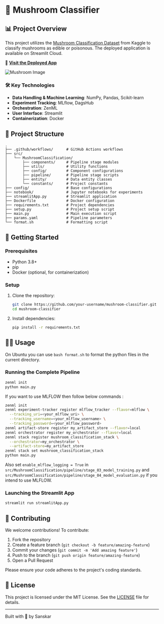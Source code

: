 # 🍄 Mushroom Classifier

## 📊 Project Overview

This project utilizes the [Mushroom Classification Dataset](https://www.kaggle.com/datasets/uciml/mushroom-classification) from Kaggle to classify mushrooms as edible or poisonous. The deployed application is available on Streamlit Cloud.

🚀 [**Visit the Deployed App**](https://mushroom-classification.streamlit.app/)

![Mushroom Image](https://imgs.search.brave.com/FU44oOE0mC2dOCkKK6kFrPbH85ZCEmAkAVHUHcl9Pzk/rs:fit:860:0:0:0/g:ce/aHR0cHM6Ly9pLnBp/bmltZy5jb20vb3Jp/Z2luYWxzLzA2LzAy/LzU4LzA2MDI1ODQ5/NWNmMTNjM2JhMGJk/Y2E1NDBlY2Y5Mzhm/LmpwZw)


### 🛠️ Key Technologies

- **Data Handling & Machine Learning**: NumPy, Pandas, Scikit-learn
- **Experiment Tracking**: MLflow, DagsHub
- **Orchestration**: ZenML
- **User Interface**: Streamlit
- **Containerization**: Docker

## 📁 Project Structure

```
.
├── .github/workflows/      # GitHub Actions workflows
├── src/
│   └── MushroomClassification/
│       ├── components/     # Pipeline stage modules
│       ├── utils/          # Utility functions
│       ├── config/         # Component configurations
│       ├── pipeline/       # Pipeline stage scripts
│       ├── entity/         # Data entity classes
│       └── constants/      # Project constants
├── config/                 # Base configurations
├── notebook/               # Jupyter notebooks for experiments
├── streamlitApp.py         # Streamlit application
├── Dockerfile              # Docker configuration
├── requirements.txt        # Project dependencies
├── setup.py                # Project setup script
├── main.py                 # Main execution script
├── params.yaml             # Pipeline parameters
└── format.sh               # Formatting script
```

## 🚀 Getting Started

### Prerequisites

- Python 3.8+
- pip
- Docker (optional, for containerization)

### Setup

1. Clone the repository:
   ```bash
   git clone https://github.com/your-username/mushroom-classifier.git
   cd mushroom-classifier
   ```

2. Install dependencies:
   ```bash
   pip install -r requirements.txt
   ```

## 🏃‍♂️ Usage

On Ubuntu you can use `bash format.sh` to format the python files in the current directory.

### Running the Complete Pipeline

```bash
zenml init
python main.py
```

If you want to use MLFLOW then follow below commands :
```bash
zenml init
zenml experiment-tracker register mlflow_tracker --flavor=mlflow \
  --tracking_uri=<your_mlflow_uri> \
  --tracking_username=<your_mlflow_username> \
  --tracking_password=<your_mlflow_password>
zenml artifact-store register my_artifact_store --flavor=local
zenml orchestrator register my_orchestrator --flavor=local
zenml stack register mushroom_classification_stack \
  --orchestrator=my_orchestrator \
  --artifact-store=my_artifact_store
zenml stack set mushroom_classification_stack
python main.py
```

Also set `enable_mlflow_logging = True` in `src/MushroomClassification/pipeline/stage_03_model_training.py` and `src/MushroomClassification/pipeline/stage_04_model_evaluation.py` if you intend to use MLFLOW.

### Launching the Streamlit App

```bash
streamlit run streamlitApp.py
```

## 🤝 Contributing

We welcome contributions! To contribute:

1. Fork the repository
2. Create a feature branch (`git checkout -b feature/amazing-feature`)
3. Commit your changes (`git commit -m 'Add amazing feature'`)
4. Push to the branch (`git push origin feature/amazing-feature`)
5. Open a Pull Request

Please ensure your code adheres to the project's coding standards.

## 📄 License

This project is licensed under the MIT License. See the [LICENSE](LICENSE) file for details.

---

Built with 💙 by Sanskar

